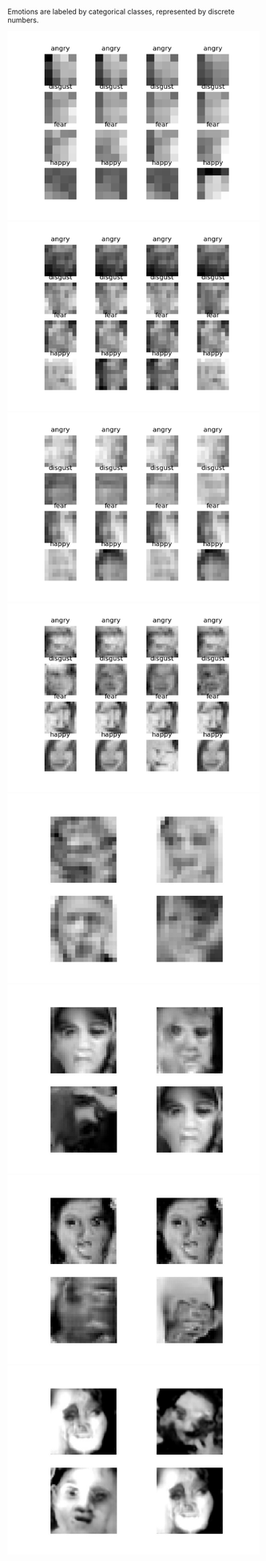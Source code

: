 
Emotions are labeled by categorical classes, represented by discrete numbers.

![alt text](https://github.com/fishfishin/procrustrean/blob/master/ProgresiveGAN/category/results/plot_004x004-faded_d_model.png )![alt text](https://github.com/fishfishin/procrustrean/blob/master/ProgresiveGAN/category/results/plot_008x008-faded_d_model.png)![alt text](https://github.com/fishfishin/procrustrean/blob/master/ProgresiveGAN/category/results/plot_008x008-tuned_d_model.png)![alt text](https://github.com/fishfishin/procrustrean/blob/master/ProgresiveGAN/category/results/plot_016x016-faded_d_model.png)![alt text](https://github.com/fishfishin/procrustrean/blob/master/ProgresiveGAN/category/results/plot_016x016-tuned_d_model.jpg)![alt text](https://github.com/fishfishin/procrustrean/blob/master/ProgresiveGAN/category/results/plot_032x032-faded_d_model.jpg)![alt text](https://github.com/fishfishin/procrustrean/blob/master/ProgresiveGAN/category/results/plot_032x032-tuned_d_model.jpg)![alt text](https://github.com/fishfishin/procrustrean/blob/master/ProgresiveGAN/category/results/plot_064x064-faded_d_model.jpg)
